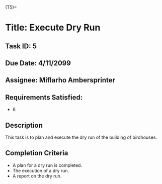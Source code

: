 (T5)=

# Title: Execute Dry Run

## Task ID: 5

## Due Date: 4/11/2099

## Assignee: Miflarho Ambersprinter

## Requirements Satisfied:

-   6

## Description

This task is to plan and execute the dry run of the building of birdhouses.

## Completion Criteria

-   A plan for a dry run is completed.
-   The execution of a dry run.
-   A report on the dry run.

